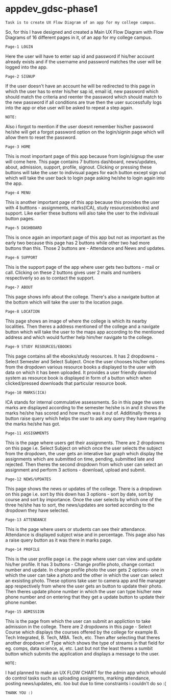 # appdev_gdsc-phase1
```
Task is to create UX Flow Diagram of an app for my college campus.
```

So, for this I have designed and created a Main UX Flow Diagram with Flow Diagrams of 16 different pages in it, of an app for my college campus.

```
Page-1 LOGIN 
```

Here the user will have to enter sap id and password if his/her account already exists and if the username and password matches the user will be logged into the app.

```
Page-2 SIGNUP
```

If the user doesn't have an account he will be redirected to this page in which the user has to enter his/her sap id, email id, new password which should match the criteria and reenter the password which should match to the new password if all conditions are true then the user successfully logs into the app or else user will be asked to repeat a step again.

```
NOTE:
```

Also i forgot to mention if the user doesnt remember his/her password he/she will get a forgot password option on the login/signin page which will allow them to reset the password.

```
Page-3 HOME
```

This is most important page of this app because from login/signup the user will come here. This page contains 7 buttons dashboard, news/updates, about, admission, support, profile, signout. Clicking or pressing these buttons will take the user to indivisual pages for each button except sign out which will take the user back to login page asking he/she to login again into the app.

```
Page-4 MENU
```

This is another important page of this app because this provides the user with 4 butttons - assignments, marks(ICA), study resources(ebooks) and support. Like earlier these buttons will also take the user to the indivisual button pages.

```
Page-5 DASHBOARD 
```

This is once again an important page of this app but not as important as the early two because this page has 2 buttons while other two had more buttons than this. Those 2 buttons are - Attendance and News and updates.

```
Page-6 SUPPORT
```

This is the support page of the app where user gets two buttons - mail or call. Clicking on these 2 buttons gives user 2 mails and numbers respectiverly so as to contact the support.

```
Page-7 ABOUT
```

This page shows info about the college. There's also a navigate button at the bottom which will take the user to the location page.

```
Page-8 LOCATION
```

This page shows an image of where the college is which its nearby localities. Then theres a address mentioned of the college and a navigate button which will take the user to the maps app according to the mentioned address and which would further help him/her navigate to the college.

```
Page-9 STUDY RESOURCES/EBOOKS 
```

This page contains all the ebooks/study resources. It has 2 dropdowns - Select Semester and Select Subject. Once the user chooses his/her options from the dropdown various resource books a displayed to the user with data on which it has been uploaded. It provides a user friendly downlod system as resource book is displayed in form of a button which when clicked/pressed downloads that particular resource book.

```
Page-10 MARKS(ICA) 
```

ICA stands for internal commulative assessments. So in this page the users marks are displayed according to the semester he/she is in and it shows the marks he/she has scored and how much was it out of. Additinally theres a button raise query which helps the user to ask any query they have regaring the marks he/she has got.

```
Page-11 ASSIGNMENTS 
```

This is the page where users get their assignments. There are 2 dropdowns on this page i.e. Select Subject on which once the user selects the subject from the dropdown, the user gets an interative bar graph which display the assignments which are submitted on time, pending, submitted late and rejected. Then theres the second dropdown from which user can select an assignment and perform 3 actions - download, upload and submit.

```
Page-12 NEWS/UPDATES 
```

This page shows the news or updates of the college. There is a dropdown on this page i.e. sort by this down has 3 options - sort by date, sort by course and sort by importance. Once the user selects by which one of the three he/she has to sort, the news/updates are sorted according to the dropdown they have selected.

```
Page-13 ATTENDANCE 
```

This is the page where users or students can see their attendance. Attendance is displayed subject wise and in percentage. This page also has a raise query button as it was there in marks page.

```
Page-14 PROFILE 
```

This is the user profile page i.e. the page where user can view and update his/her profile. It has 3 buttons - Change profile photo, change contact number and update. In change profile photo the user gets 2 options- one in which the user can take a photo and the other in which the user can select an exsisting photo. These options take user to camera app and file manager app respectively from where the user gets an button to update their photo. Then theres update phone number in which the user can type his/her new phone number and on entering that they get a update button to update their phone number.

```
Page-15 ADMISSION 
```

This is the page from which the user can submit an appliction to take admission in the college. There are 2 dropdowns in this page - Select Course which displays the courses offered by the college for example B. Tech Integrated, B. Tech, MBA. Tech, etc. Then after selecting that theres another dropdown of Type which shows the type of streams in that field for eg. comps, data science, ai, etc. Last but not the least theres a sumbit button which submits the application and displays a message to the user.

```
NOTE:
```

I had planned to make an UX FLOW CHART for the admin app which whould do control tasks such as uploading assigments, marking attendance, posting news/updates, etc. too but due to time constraints i couldn't do so :(

```
THANK YOU :)
```
